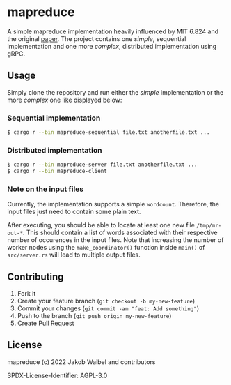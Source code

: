 # mapreduce

A simple mapreduce implementation heavily influenced by MIT 6.824 and the original [paper](https://pdos.csail.mit.edu/6.824/papers/mapreduce.pdf). The project contains one *simple*, sequential implementation and one more *complex*, distributed implementation using gRPC.

## Usage

Simply clone the repository and run either the *simple* implementation or the more *complex* one like displayed below:

### Sequential implementation

```bash
$ cargo r --bin mapreduce-sequential file.txt anotherfile.txt ...
```

### Distributed implementation

```bash
$ cargo r --bin mapreduce-server file.txt anotherfile.txt ...
$ cargo r --bin mapreduce-client
```

### Note on the input files

Currently, the implementation supports a simple `wordcount`. Therefore, the input files just need to contain some plain text.

After executing, you should be able to locate at least one new file `/tmp/mr-out-*`. This should contain a list of words associated with their respective number of occurences in the input files. Note that increasing the number of worker nodes using the `make_coordinator()` function inside `main()` of `src/server.rs` will lead to multiple output files.

## Contributing

1. Fork it
2. Create your feature branch (`git checkout -b my-new-feature`)
3. Commit your changes (`git commit -am "feat: Add something"`)
4. Push to the branch (`git push origin my-new-feature`)
5. Create Pull Request

## License 

mapreduce (c) 2022 Jakob Waibel and contributors

SPDX-License-Identifier: AGPL-3.0
